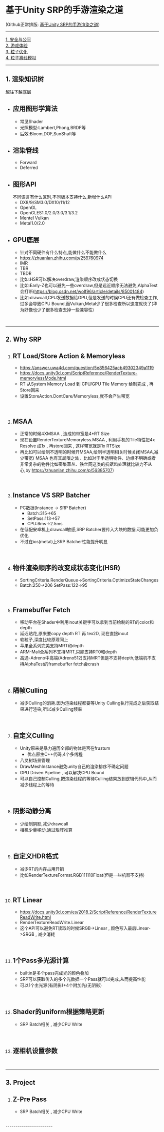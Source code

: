 **基于Unity SRP的手游渲染之道**
=================

(Github正常排版: [基于Unity SRP的手游渲染之道](TODO:))

------------------------

[1. 安全与公平](#1)<br>
[2. 游戏体验](#2)<br>
[3. 粒子优化](#3)<br>
[4. 粒子离线模拟](#4)<br>


------------------------
<span id='1'/>

## **1. 渲染知识树**
越往下越底层
* ## **应用图形学算法**
  + 常见Shader
  + 光照模型:Lambert,Phong,BRDF等
  + 后效:Bloom,DOF,SunShaft等
* ## **渲染管线**
  + Forward
  + Deferred
* ## **图形API**
  不同语言有什么区别,不同版本支持什么,新增什么API
  + DX8/9/SM3.0/DX10/11/12
  + OpenGL
  + OpenGLES1.0/2.0/3.0/3.1/3.2
  + Mentel Vulkan
  + Metal1.0/2.0
* ## **GPU底层**
  + 针对不同硬件有什么特点,能做什么不能做什么
  + https://zhuanlan.zhihu.com/p/259760974
  + IMR
  + TBR
  + TBDR
  + 比如:HSR可以解决overdraw,渲染顺序改成状态切换
  + 比如:Early-Z也可以避免一些overdraw,但是远近顺序无法避免,AlphaTest会打断(https://blog.csdn.net/wolf96/article/details/85001484)
  + 比如:drawcall,CPU发送数据给GPU,但是发送的时候CPU还有做检查工作,过多会导致CPU Bound,而Vulkan,Metal少了很多检查所以速度就快了(华为好像也少了很多检查去掉一些兼容性)
<br/>

------------------------
<span id='2'/>

## **2. Why SRP**
1. ## **RT Load/Store Action & Memoryless**
    + https://answer.uwa4d.com/question/5e856425acb49302349a1119
    + https://docs.unity3d.com/ScriptReference/RenderTexture-memorylessMode.html
    + RT 从System Memory Load 到 CPU/GPU Tile Memory 绘制完成 , 再Store回来
    + 设置StoreAction.DontCare/Memoryless,就不会产生带宽
<br/>

2. ## **MSAA**
    + 正常的时候4XMSAA , 造成的带宽是4*RT Size
    + 现在设置RenderTextureMemoryless.MSAA , 利用手机的Tile特性把4x Resolve 成1x , 再store回来 , 这样带宽就是1x RTSize 
    + 再比如可以绘制不透明的时候开MSAA,绘制半透明相关时候关闭MSAA,减少带宽( MSAA 也有其局限之处，比如对于半透明物件、边缘不明确或者非常复杂的物件比如密集草丛、铁丝网这类的抗锯齿处理就比较力不从心,by https://zhuanlan.zhihu.com/p/56385707)
<br/>

3. ## **Instance VS SRP Batcher**
    + PC数据(Instance -> SRP Batcher)
      - Batch:315->65
      - SetPass:113->57
      - CPU:6ms->2.5ms
    + 在低配安卓机上drawcall敏感,SRP Batcher要传入大块的数据,可能更加负优化
    + 不过在ios(metal)上SRP Batcher性能提升明显
<br/>

4. ## **物件渲染顺序的改变成状态变化(HSR)**
    + SortingCriteria.RenderQueue->SortingCriteria.OptimizeStateChanges
    + Batch:250->206  SetPass:122->95
<br/>

5. ## **Framebuffer Fetch**
    + 移动平台在Shader中利用inout关键字可以拿到当前绘制的RT的color和depth
    + 延迟贴花,原来要copy depth RT 再 tex2D, 现在直接inout
    + 软粒子,深度比较原理同上
    + 苹果全系列完美支持MRT和depth
    + ARM-Mali全系列不支持MRT,只能支持RT0和depth
    + 高通-Adreno中高端(Adreno512)支持MRT但是不支持depth,低端机不支持AlphaTest的framebuffer fetch会crash
<br/>

6. ## **隔帧Culling**
    + 减少Culling的消耗.因为渲染线程都要等Unity Culling执行完成之后获取结果进行渲染,所以减少Culling频率
<br/>

7. ## **自定义Culling**
    + Unity原来是暴力遍历全部的物体是否在frustum
      - 优点原生C++代码,4个多线程
    + 八叉树场景管理
    + DrawMeshInstance避免unity自己的渲染排序不确定问题
    + GPU Driven Pipeline , 可以解决CPU Bound
    + 可以自己控制Culling,把渲染线程的等待Culling结果放到逻辑代码中,从而减少线程上的等待
<br/>

8. ## **阴影动静分离**
    + 少绘制阴影,减少drawcall
    + 相机少量移动,通过矩阵推算
<br/>

9. ## **自定义HDR格式**
    + 减少RT的内存占用开销
    + 比如RenderTextureFormat.RGB111110Float(但是一些机器不支持)
<br/>

10. ## **RT Linear**
    + https://docs.unity3d.com/es/2018.2/ScriptReference/RenderTextureReadWrite.html
    + RenderTextureReadWrite.Linear
    + 这个API可以避免RT读取的时候SRGB->Linear , 颜色写入最后Linear->SRGB , 减少消耗
<br/>

11. ## **1个Pass多光源计算**
    + builtin是多个pass完成光的颜色叠加
    + SRP可以获取传入的多个光数据一个Pass就可以完成,从而提高性能
    + 可以1个主光源(有阴影)+4个附加光(无阴影)
<br/>

12. ## **Shader的uniform根据策略更新**
    + SRP Batch相关 , 减少CPU Write
<br/>

13. ## **逐相机设置参数**
<br/>

------------------------
<span id='3'/>

## **3. Project**
1. ## **Z-Pre Pass**
    + SRP Batch相关 , 减少CPU Write
<br/>
------------------------
